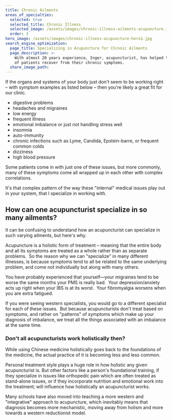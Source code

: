 ```yaml
---
title: Chronic Ailments
areas_of_specialties:
  selected: true
  selected_title: Chronic Illness
  selected_image: /assets/images/chronic-illness-ailments-acupuncture.jpg
  order: 3
hero_image: /assets/images/chronic-illness-acupuncture-hero1.jpg
search_engine_optimization:
  page_title: Specializing in Acupuncture for Chronic Ailments
  page_description: >-
    With almost 20 years experience, Inger, acupuncturist, has helped thousands
    of patients recover from their chronic symptoms.
  share_image_path:
---
```


If the organs and systems of your body just don't seem to be working right – with symptom examples as listed below – then you're likely a great fit for our clinic.

* digestive problems
* headaches and migraines
* low energy
* frequent illness
* emotional imbalance or just not handling stress well
* insomnia
* auto-immunity
* chronic infections such as Lyme, Candida, Epstein-barre, or frequent common colds
* dizziness
* high blood pressure

Some patients come in with just one of these issues, but more commonly, many of these symptoms come all wrapped up in each other with complex correlations.

It's that complex pattern of the way these "internal" medical issues play out in your system, that I specialize in working with.

## How can one acupuncturist specialize in so many ailments?

It can be confusing to understand how an acupuncturist can specialize in such varying ailments, but here's why.

Acupuncture is a holistic form of treatment – meaning that the entire body and all its symptoms are treated as a whole rather than as separate problems.  So the reason why we can "specialize" in many different illnesses, is because symptoms tend to all be related to the same underlying problem, and come not individually but along with many others.

You have probably experienced that yourself—your migraines tend to be worse the same months your PMS is really bad.  Your depression/anxiety acts up right when your IBS is at its worst.  Your fibromyalgia worsens when you are extra fatigued.

If you were seeing western specialists, you would go to a different specialist for each of these issues.  But because acupuncturists don't treat based on symptoms, and rather on "patterns" of symptoms which make up your diagnosis of imbalance, we treat all the things associated with an imbalance at the same time.  

### Don't all acupuncturists work holistically then?

While using Chinese medicine holistically goes back to the foundations of the medicine, the actual practice of it is becoming less and less common.

Personal treatment style plays a huge role in how holistic any given acupuncturist is. But other factors like a person's foundational training, if they specialize in issues like orthopedic pain which are often treated as stand-alone issues, or if they incorporate nutrition and emotional work into the treatment; will influence how holistically an acupuncturist works.

Many schools have also moved into teaching a more western and "integrative" approach to acupuncture, which inevitably means that diagnosis becomes more mechanistic, moving away from holism and more towards a western reductionist model.